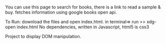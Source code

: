 You can use this page to search for books, there is a link to read a sample & buy. fetches information using google books open api.

To Run: download the files and open index.html.
in terminal=> run >> xdg-open index.html
No dependencies, written in Javascript, html5 is css3

Project to display DOM manipulation.
